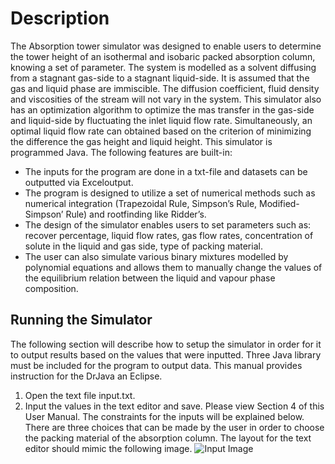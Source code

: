 # Description

The Absorption tower simulator was designed to enable users to determine the tower height of
an isothermal and isobaric packed absorption column, knowing a set of parameter. The system is
modelled as a solvent diffusing from a stagnant gas-side to a stagnant liquid-side. It is assumed
that the gas and liquid phase are immiscible. The diffusion coefficient, fluid density and viscosities
of the stream will not vary in the system. This simulator also has an optimization algorithm to
optimize the mas transfer in the gas-side and liquid-side by fluctuating the inlet liquid flow rate.
Simultaneously, an optimal liquid flow rate can obtained based on the criterion of minimizing the
difference the gas height and liquid height. This simulator is programmed Java. The following
features are built-in:

- The inputs for the program are done in a txt-file and datasets can be outputted via Exceloutput.
- The program is designed to utilize a set of numerical methods such as numerical integration (Trapezoidal Rule, Simpson’s Rule, Modified-Simpson’ Rule) and rootfinding like Ridder’s.
- The design of the simulator enables users to set parameters such as: recover percentage, liquid flow rates, gas flow rates, concentration of solute in the liquid and gas side, type of packing material.
- The user can also simulate various binary mixtures modelled by polynomial equations and allows them to manually change the values of the equilibrium relation between the liquid and vapour phase composition.

## Running the Simulator

The following section will describe how to setup the simulator in order for it to output results
based on the values that were inputted. Three Java library must be included for the program to output
data. This manual provides instruction for the DrJava an Eclipse.

1. Open the text file input.txt.
2. Input the values in the text editor and save. Please view Section 4 of this User Manual. The constraints for the inputs will be explained below. There are three choices that can be made by the user in order to choose the packing material of the absorption column. The layout for the text editor should mimic the following image.
   ![Input Image](C:/Users/ajimp/Documents/GitHub/Simulation-Environment-of-a-Gas-Absorber-System/Images/Input-image.PNG "Input Image")

